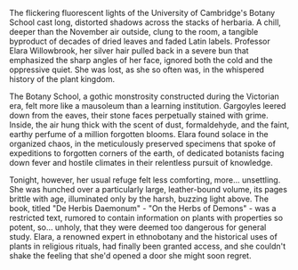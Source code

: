 The flickering fluorescent lights of the University of Cambridge's Botany School cast long, distorted shadows across the stacks of herbaria. A chill, deeper than the November air outside, clung to the room, a tangible byproduct of decades of dried leaves and faded Latin labels. Professor Elara Willowbrook, her silver hair pulled back in a severe bun that emphasized the sharp angles of her face, ignored both the cold and the oppressive quiet. She was lost, as she so often was, in the whispered history of the plant kingdom.

The Botany School, a gothic monstrosity constructed during the Victorian era, felt more like a mausoleum than a learning institution. Gargoyles leered down from the eaves, their stone faces perpetually stained with grime. Inside, the air hung thick with the scent of dust, formaldehyde, and the faint, earthy perfume of a million forgotten blooms. Elara found solace in the organized chaos, in the meticulously preserved specimens that spoke of expeditions to forgotten corners of the earth, of dedicated botanists facing down fever and hostile climates in their relentless pursuit of knowledge.

Tonight, however, her usual refuge felt less comforting, more... unsettling. She was hunched over a particularly large, leather-bound volume, its pages brittle with age, illuminated only by the harsh, buzzing light above. The book, titled "De Herbis Daemonum" - "On the Herbs of Demons" - was a restricted text, rumored to contain information on plants with properties so potent, so… unholy, that they were deemed too dangerous for general study. Elara, a renowned expert in ethnobotany and the historical uses of plants in religious rituals, had finally been granted access, and she couldn't shake the feeling that she'd opened a door she might soon regret.
